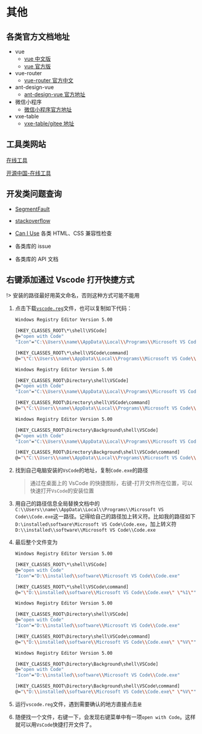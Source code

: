 # 其他

## 各类官方文档地址

- vue
  - [vue 中文版](https://doc.vue-js.com/)
  - [vue 官方版](https://vuejs.org/)
- vue-router
  - [vue-router 官方中文](https://router.vuejs.org/zh/)
- ant-design-vue
  - [ant-design-vue 官方地址](https://www.antdv.com/docs/vue/introduce-cn/)
- 微信小程序
  - [微信小程序官方地址](https://developers.weixin.qq.com/miniprogram/dev/framework/)
- vxe-table
  - [vxe-table/gitee 地址](https://xuliangzhan_admin.gitee.io/vxe-table/#/table/start/install)

## 工具类网站

[在线工具](https://tool.lu/)

[开源中国-在线工具](https://tool.oschina.net/)

## 开发类问题查询

- [SegmentFault](https://segmentfault.com/)

- [stackoverflow](https://stackoverflow.com/)
- [Can I Use](https://www.caniuse.com/#search=transform) 各类 HTML、CSS 兼容性检查

- 各类库的 issue
- 各类库的 API 文档

## 右键添加通过 Vscode 打开快捷方式

!> 安装的路径最好用英文命名，否则这种方式可能不能用

1. 点击下载<a href="../vscode.reg" download="vscode.reg">`vscode.reg`</a>文件，也可以复制如下代码：

   ```bash
   Windows Registry Editor Version 5.00

   [HKEY_CLASSES_ROOT\*\shell\VSCode]
   @="open with Code"
   "Icon"="C:\\Users\\name\\AppData\\Local\\Programs\\Microsoft VS Code\\Code.exe"

   [HKEY_CLASSES_ROOT\*\shell\VSCode\command]
   @="\"C:\\Users\\name\\AppData\\Local\\Programs\\Microsoft VS Code\\Code.exe\" \"%1\""

   Windows Registry Editor Version 5.00

   [HKEY_CLASSES_ROOT\Directory\shell\VSCode]
   @="open with Code"
   "Icon"="C:\\Users\\name\\AppData\\Local\\Programs\\Microsoft VS Code\\Code.exe"

   [HKEY_CLASSES_ROOT\Directory\shell\VSCode\command]
   @="\"C:\\Users\\name\\AppData\\Local\\Programs\\Microsoft VS Code\\Code.exe\" \"%V\""

   Windows Registry Editor Version 5.00

   [HKEY_CLASSES_ROOT\Directory\Background\shell\VSCode]
   @="open with Code"
   "Icon"="C:\\Users\\name\\AppData\\Local\\Programs\\Microsoft VS Code\\Code.exe"

   [HKEY_CLASSES_ROOT\Directory\Background\shell\VSCode\command]
   @="\"C:\\Users\\name\\AppData\\Local\\Programs\\Microsoft VS Code\\Code.exe\" \"%V\""
   ```

2) 找到自己电脑安装的`VsCode`的地址，复制`Code.exe`的路径

   > 通过在桌面上的 VsCode 的快捷图标，右键-打开文件所在位置，可以快速打开`VsCode`的安装位置

3) 用自己的路径信息全局替换文档中的`C:\\Users\\name\\AppData\\Local\\Programs\\Microsoft VS Code\\Code.exe`这一路径。记得给自己的路径加上转义符。比如我的路径如下`D:\installed\software\Microsoft VS Code\Code.exe`，加上转义符`D:\\installed\\software\\Microsoft VS Code\\Code.exe`

4) 最后整个文件变为

   ```bash
   Windows Registry Editor Version 5.00

   [HKEY_CLASSES_ROOT\*\shell\VSCode]
   @="open with Code"
   "Icon"="D:\\installed\\software\\Microsoft VS Code\\Code.exe"

   [HKEY_CLASSES_ROOT\*\shell\VSCode\command]
   @="\"D:\\installed\\software\\Microsoft VS Code\\Code.exe\" \"%1\""

   Windows Registry Editor Version 5.00

   [HKEY_CLASSES_ROOT\Directory\shell\VSCode]
   @="open with Code"
   "Icon"="D:\\installed\\software\\Microsoft VS Code\\Code.exe"

   [HKEY_CLASSES_ROOT\Directory\shell\VSCode\command]
   @="\"D:\\installed\\software\\Microsoft VS Code\\Code.exe\" \"%V\""

   Windows Registry Editor Version 5.00

   [HKEY_CLASSES_ROOT\Directory\Background\shell\VSCode]
   @="open with Code"
   "Icon"="D:\\installed\\software\\Microsoft VS Code\\Code.exe"

   [HKEY_CLASSES_ROOT\Directory\Background\shell\VSCode\command]
   @="\"D:\\installed\\software\\Microsoft VS Code\\Code.exe\" \"%V\""
   ```

5) 运行`vscode.reg`文件，遇到需要确认的地方直接点击`是`

6) 随便找一个文件，右键一下，会发现右键菜单中有一项`open with Code`。这样就可以用`VsCode`快捷打开文件了。
